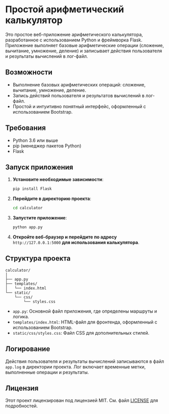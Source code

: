 # Простой арифметический калькулятор

Это простое веб-приложение арифметического калькулятора, разработанное с использованием Python и фреймворка Flask. Приложение выполняет базовые арифметические операции (сложение, вычитание, умножение, деление) и записывает действия пользователя и результаты вычислений в лог-файл.

## Возможности

- Выполнение базовых арифметических операций: сложение, вычитание, умножение, деление.
- Запись действий пользователя и результатов вычислений в лог-файл.
- Простой и интуитивно понятный интерфейс, оформленный с использованием Bootstrap.

## Требования

- Python 3.6 или выше
- pip (менеджер пакетов Python)
- Flask

## Запуск приложения

1. **Установите необходимые зависимости**:
   ```bash
   pip install Flask
   ```
   
2. **Перейдите в директорию проекта**:
   ```bash
   cd calculator
   ```

3. **Запустите приложение**:
   ```bash
   python app.py
   ```

3. **Откройте веб-браузер и перейдите по адресу** `http://127.0.0.1:5000` **для использования калькулятора**.

## Структура проекта

```
calculator/
│
├── app.py
├── templates/
│   └── index.html
└── static/
    └── css/
        └── styles.css
```

- `app.py`: Основной файл приложения, где определены маршруты и логика.
- `templates/index.html`: HTML-файл для фронтенда, оформленный с использованием Bootstrap.
- `static/css/styles.css`: Файл CSS для дополнительных стилей.

## Логирование

Действия пользователя и результаты вычислений записываются в файл `app.log` в директории проекта. Лог включает временные метки, выполненные операции и результаты.

## Лицензия

Этот проект лицензирован под лицензией MIT. См. файл [LICENSE](LICENSE) для подробностей.
